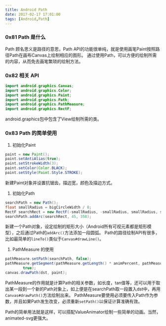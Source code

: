 ```yaml
---
title: Android Path
date: 2017-02-17 17:01:00
tags: [Android,Path]
---
```


### 0x81 Path 是什么

Path 顾名思义是路径的意思，Path API的功能很单纯，就是使用画笔Paint按照路径Path在画布Canvas上绘制相应的图形。
通过使用Path，可以方便的绘制所需的内容，从而免去画笔繁琐的绘制方法。

### 0x82 相关 API

```Java
import android.graphics.Canvas;
import android.graphics.Color;
import android.graphics.Paint;
import android.graphics.Path;
import android.graphics.PathMeasure;
import android.graphics.RectF;
```

android.graphics包中包含了View绘制所需的类。

### 0x83 Path 的简单使用

1. 初始化Paint

```Java
paint = new Paint();
paint.setAntiAlias(true);
paint.setStrokeWidth(3);
paint.setColor(Color.BLACK);
paint.setStyle(Paint.Style.STROKE);
```

新建Paint对象并设置抗锯齿，描边宽，颜色及描边方式。

1. 初始化Path

```Java
searchPath = new Path();
float smallRadius = bigCircleWidth / 8;
RectF searchRect = new RectF(-smallRadius, -smallRadius, smallRadius, smallRadius);
searchPath.addArc(searchRect, 45, 358);
```

新建一个Path对象，设定绘制的矩形大小（Android所有可视元素都是矩形模型），之后通过Path的`addArc()`方法添加一段圆弧。
Path的路径绘制API有很多，比如最简单的`lineTo()`类似于`Canvas#drawLine()`。

1. PathMeasure 的使用

```Java
pathMeasure.setPath(searchPath, false);
pathMeasure.getSegment(pathMeasure.getLength() * animPercent, pathMeasure.getLength(), dst,
        true);
canvas.drawPath(dst, paint);
```

PathMeasure的作用就是计算Path的相关参数，如长度，tan值等，还可以用于取出某一段到一个新的Path对象上，如上便是在searchPath取一段置入dst中，再用`Canvas#drawPath()`方法绘制出来。
PathMeasure要使用必须要传入Path作为参数，并且如果Path发生改变，必须重新`setPath()`以保证计算准确有效。

Path的简单用法就是这样，可以搭配ValueAnimator绘制一些简单的动画。当然，animated-svg更强大。
